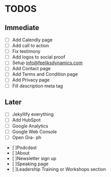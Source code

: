 # TODOS

## Immediate
- [ ] Add Calendly page
- [ ] Add call to action
- [ ] Fix testimony
- [ ] Add logos to social proof
- [ ] Setup info@feeliksdynamics.com
- [ ] Add Contact page
- [ ] Add Terms and Condition page
- [ ] Add Privacy page
- [ ] Fill description meta tag 

## Later
- [ ] Jekyllify everything
- [ ] Add HubSpot
- [ ] Google Analytics
- [ ] Google Web Console
- [ ] Open Gra- ph
- [ ]Podcdast
- [ ]About
- [ ]Newsletter sign up
- [ ]Speaking page
- [ ]Leadership Training or Workshops section